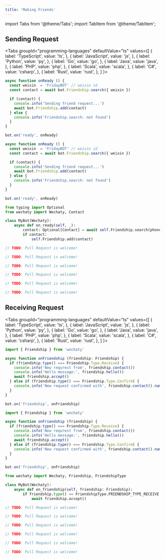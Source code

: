 ```yaml
---
title: 'Making Friends'
---
```


import Tabs from '@theme/Tabs';
import TabItem from '@theme/TabItem';

## Sending Request

<Tabs
  groupId="programming-languages"
  defaultValue="ts"
  values={[
    { label: 'TypeScript',  value: 'ts', },
    { label: 'JavaScript',  value: 'js', },
    { label: 'Python',      value: 'py', },
    { label: 'Go',          value: 'go', },
    { label: 'Java',        value: 'java', },
    { label: 'PHP',         value: 'php', },
    { label: 'Scala',       value: 'scala', },
    { label: 'C#',          value: 'csharp', },
    { label: 'Rust',        value: 'rust', },
  ]
}>

<TabItem value="ts">

```ts
async function onReady () {
  const weixin  = 'FridayBOT' // weixin id
  const contact = await bot.Friendship.search({ weixin })

  if (contact) {
    console.info('Sending friend request...')
    await bot.Friendship.add(contact)
  } else {
    console.info('Friendship.search: not found')
  }
}

bot.on('ready', onReady)
```

</TabItem>
<TabItem value="js">

```js
async function onReady () {
  const weixin  = 'FridayBOT' // weixin id
  const contact = await bot.Friendship.search({ weixin })

  if (contact) {
    console.info('Sending friend request...')
    await bot.Friendship.add(contact)
  } else {
    console.info('Friendship.search: not found')
  }
}

bot.on('ready', onReady)
```

</TabItem>
<TabItem value="py">

```py
from typing import Optional
from wechaty import Wechaty, Contact

class MyBot(Wechaty):
    async def on_ready(self, _):
        contact: Optional[Contact] = await self.Friendship.search(phone='phone-of-someone')
        if contact:
            self.Friendship.add(contact)
```

</TabItem>
<TabItem value="go">

```go
// TODO: Pull Request is welcome!
```

</TabItem>
<TabItem value="java">

```java
// TODO: Pull Request is welcome!
```

</TabItem>
<TabItem value="php">

```php
// TODO: Pull Request is welcome!
```

</TabItem>
<TabItem value="scala">

```scala
// TODO: Pull Request is welcome!
```

</TabItem>
<TabItem value="csharp">

```csharp
// TODO: Pull Request is welcome!
```

</TabItem>
<TabItem value="rust">

```rust
// TODO: Pull Request is welcome!
```

</TabItem>
</Tabs>

## Receiving Request

<Tabs
  groupId="programming-languages"
  defaultValue="ts"
  values={[
    { label: 'TypeScript',  value: 'ts', },
    { label: 'JavaScript',  value: 'js', },
    { label: 'Python',      value: 'py', },
    { label: 'Go',          value: 'go', },
    { label: 'Java',        value: 'java', },
    { label: 'PHP',         value: 'php', },
    { label: 'Scala',       value: 'scala', },
    { label: 'C#',          value: 'csharp', },
    { label: 'Rust',        value: 'rust', },
  ]
}>

<TabItem value="ts">

```ts
import { Friendship } from 'wechaty'

async function onFriendship (friendship: Friendship) {
  if (friendship.type() === Friendship.Type.Receive) {
    console.info('New requrest from', friendship.contact())
    console.info('Hello message:', friendship.hello())
    await friendship.accept()
  } else if (friendship.type() === Friendship.Type.Confirm) {
    console.info('New request confirmed with', friendship.contact().name())
  }
}

bot.on('friendship', onFriendship)
```

</TabItem>
<TabItem value="js">

```js
import { Friendship } from 'wechaty'

async function onFriendship (friendship) {
  if (friendship.type() === Friendship.Type.Receive) {
    console.info('New requrest from', friendship.contact())
    console.info('Hello message:', friendship.hello())
    await friendship.accept()
  } else if (friendship.type() === Friendship.Type.Confirm) {
    console.info('New request confirmed with', friendship.contact().name())
  }
}

bot.on('friendship', onFriendship)
```

</TabItem>
<TabItem value="py">

```py
from wechaty import Wechaty, Friendship, FriendshipType

class MyBot(Wechaty):
    async def on_friendship(self, friendship: Friendship):
        if friendship.type() == FriendshipType.FRIENDSHIP_TYPE_RECEIVE:
            await friendship.accept()
```

</TabItem>
<TabItem value="go">

```go
// TODO: Pull Request is welcome!
```

</TabItem>
<TabItem value="java">

```java
// TODO: Pull Request is welcome!
```

</TabItem>
<TabItem value="php">

```php
// TODO: Pull Request is welcome!
```

</TabItem>
<TabItem value="scala">

```scala
// TODO: Pull Request is welcome!
```

</TabItem>
<TabItem value="csharp">

```csharp
// TODO: Pull Request is welcome!
```

</TabItem>
<TabItem value="rust">

```rust
// TODO: Pull Request is welcome!
```

</TabItem>
</Tabs>

